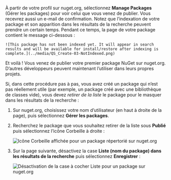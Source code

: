 À partir de votre profil sur nuget.org, sélectionnez **Manage Packages** (Gérer les packages) pour voir celui que vous venez de publier. Vous recevrez aussi un e-mail de confirmation. Notez que l’indexation de votre package et son apparition dans les résultats de la recherche peuvent prendre un certain temps. Pendant ce temps, la page de votre package contient le message ci-dessous :

    ![This package has not been indexed yet. It will appear in search results and will be available for install/restore after indexing is complete.](../media/QS_Create-03-NotIndexed.png)

Et voilà ! Vous venez de publier votre premier package NuGet sur nuget.org. D’autres développeurs peuvent maintenant l’utiliser dans leurs propres projets.

Si, dans cette procédure pas à pas, vous avez créé un package qui n’est pas réellement utile (par exemple, un package créé avec une bibliothèque de classes vide), vous devez *retirer de la liste* le package pour le masquer dans les résultats de la recherche :

1. Sur nuget.org, choisissez votre nom d’utilisateur (en haut à droite de la page), puis sélectionnez **Gérer les packages**.

1. Recherchez le package que vous souhaitez retirer de la liste sous **Publié** puis sélectionnez l’icône Corbeille à droite :

    ![Icône Corbeille affichée pour un package répertorié sur nuget.org](../media/qs_create-vs-03-trash-can.png)

1. Sur la page suivante, désactivez la case **Liste (nom du package) dans les résultats de la recherche** puis sélectionnez **Enregistrer** :

    ![Désactivation de la case à cocher Liste pour un package sur nuget.org](../media/qs_create-vs-04-unlist.png)